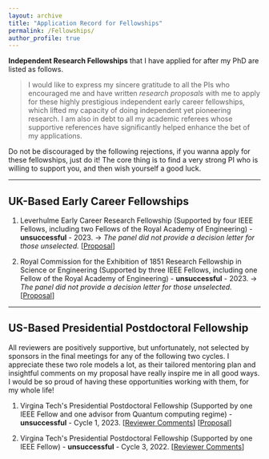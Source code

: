```yaml
---
layout: archive
title: "Application Record for Fellowships"
permalink: /Fellowships/
author_profile: true
---
```


**Independent Research Fellowships** that I have applied for after my PhD are listed as follows. 

> I would like to express my sincere gratitude to all the PIs who encouraged me and have written *research proposals* with me to apply for these highly prestigious independent early career fellowships, which lifted my capacity of doing independent yet pioneering research. I am also in debt to all my academic referees whose supportive references have significantly helped enhance the bet of my applications.

Do not be discouraged by the following rejections, if you wanna apply for these fellowships, just do it! The core thing is to find a very strong PI who is willing to support you, and then wish yourself a good luck.

---

<h2>UK-Based Early Career Fellowships</h2>

1. Leverhulme Early Career Research Fellowship (Supported by four IEEE Fellows, including two Fellows of the Royal Academy of Engineering) - **unsuccessful** - 2023. $\rightarrow$ *The panel did not provide  a decision letter for those unselected.* [[Proposal](/files/pdf/Fellowships/LeverhulmeTrust.pdf)]

2. Royal Commission for the Exhibition of 1851 Research Fellowship in Science or Engineering (Supported by three IEEE Fellows, including one Fellow of the Royal Academy of Engineering) - **unsuccessful** - 2023. $\rightarrow$ *The panel did not provide a decision letter for those unselected.* [[Proposal](/files/pdf/Fellowships/1851.pdf)]

---

<h2>US-Based Presidential Postdoctoral Fellowship</h2>

All reviewers are positively supportive, but unfortunately, not selected by sponsors in the final meetings for any of the following two cycles. I appreciate these two role models a lot, as their tailored mentoring plan and insightful comments on my proposal have really inspire me in all good ways. I would be so proud of having these opportunities working with them, for my whole life! 

1. Virgina Tech's Presidential Postdoctoral Fellowship (Supported by one IEEE Fellow and one advisor from Quantum computing regime) - **unsuccessful** - Cycle 1, 2023. [[Reviewer Comments](/files/pdf/Fellowships/VT_C1_2023.jpg)] [[Proposal](/files/pdf/Fellowships/VT.pdf)]

2. Virgina Tech's Presidential Postdoctoral Fellowship (Supported by one IEEE Fellow) - **unsuccessful** - Cycle 3, 2022. [[Reviewer Comments](/files/pdf/Fellowships/VT_C3_2022.jpg)]

<!-- (all reviewers are positively supportive, but not selected by sponsors in the final meeting)-->



